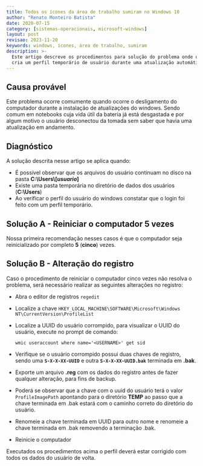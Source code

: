 ```yaml
---
title: Todos os ícones da área de trabalho sumiram no Windows 10
author: "Renato Monteiro Batista"
date: 2020-07-15
category: [sistemas-operacionais, microsoft-windows]
layout: post
revisao: 2023-11-20
keywords: windows, ícones, área de trabalho, sumiram
description: >-
  Este artigo descreve os procedimentos para solução do problema onde o windows
  cria um perfil temporário de usuário durante uma atualização automática.
---
```


## Causa provável

Este problema ocorre comumente quando ocorre o desligamento do computador durante a instalação de atualizações do windows. Sendo comum em notebooks cuja vida útil da bateria já está desgastada e por algum motivo o usuário desconectou da tomada sem saber que havia uma atualização em andamento.

## Diagnóstico

A solução descrita nesse artigo se aplica quando:

* É possível observar que os arquivos do usuário continuam no disco na pasta **C:\Users\\\[**_**usuario**_**]**
* Existe uma pasta temporária no diretório de dados dos usuários (**C:\Users**)
* Ao verificar o perfil do usuário do windows constatar que o login foi feito com um perfil temporário.

## Solução A - Reiniciar o computador 5 vezes

Nossa primeira recomendação nesses casos é que o computador seja reinicializado por completo **5** (**cinco**) vezes.

## Solução B - Alteração do registro

Caso o procedimento de reiniciar o computador cinco vezes não resolva o problema, será necessário realizar as seguintes alterações no registro:

* Abra o editor de registros `regedit`
* Localize a chave `HKEY_LOCAL_MACHINE\SOFTWARE\Microsoft\Windows NT\CurrentVersion\ProfileList`
* Localize a UUID do usuário corrompido, para visualizar o UUID do usuário, execute no prompt de comando:

    ```batch
    wmic useraccount where name='<USERNAME>' get sid
    ```
* Verifique se o usuário corrompido possui duas chaves de registro, sendo uma **`S-X-X-XX-UUID`** e outra **`S-X-X-XX-UUID.bak`** terminada em **.bak**.
* Exporte um arquivo **.reg** com os dados do registro antes de fazer qualquer alteração, para fins de backup.
* Poderá se observar que a chave com o uuid do usuário terá o valor `ProfileImagePath` apontando para o diretório **TEMP** ao passo que a chave terminada em .bak estará com o caminho correto do diretório do usuário.
* Renomeie a chave terminada em UUID para outro nome e renomeie a chave terminada em .bak removendo a terminação .bak.
* Reinicie o computador

Executados os procedimentos acima o perfil deverá estar corrigido com todos os dados do usuário de volta.
